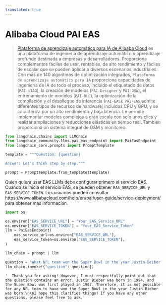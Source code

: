 ```yaml
---
translated: true
---
```


# Alibaba Cloud PAI EAS

>[Plataforma de aprendizaje automático para IA de Alibaba Cloud](https://www.alibabacloud.com/help/en/pai) es una plataforma de ingeniería de aprendizaje automático o aprendizaje profundo destinada a empresas y desarrolladores. Proporciona complementos fáciles de usar, rentables, de alto rendimiento y fáciles de escalar que se pueden aplicar a diversos escenarios industriales. Con más de 140 algoritmos de optimización integrados, `Plataforma de aprendizaje automático para IA` proporciona capacidades de ingeniería de IA de todo el proceso, incluido el etiquetado de datos (`PAI-iTAG`), la creación de modelos (`PAI-Designer` y `PAI-DSW`), el entrenamiento de modelos (`PAI-DLC`), la optimización de la compilación y el despliegue de inferencia (`PAI-EAS`). `PAI-EAS` admite diferentes tipos de recursos de hardware, incluidos CPU y GPU, y se caracteriza por un alto rendimiento y baja latencia. Le permite implementar modelos complejos a gran escala con solo unos clics y realizar ampliaciones y reducciones elásticas en tiempo real. También proporciona un sistema integral de O&M y monitoreo.

```python
from langchain.chains import LLMChain
from langchain_community.llms.pai_eas_endpoint import PaiEasEndpoint
from langchain_core.prompts import PromptTemplate

template = """Question: {question}

Answer: Let's think step by step."""

prompt = PromptTemplate.from_template(template)
```

Quien quiera usar EAS LLMs debe configurar primero el servicio EAS. Cuando se inicia el servicio EAS, se pueden obtener `EAS_SERVICE_URL` y `EAS_SERVICE_TOKEN`. Los usuarios pueden consultar https://www.alibabacloud.com/help/en/pai/user-guide/service-deployment/ para obtener más información.

```python
import os

os.environ["EAS_SERVICE_URL"] = "Your_EAS_Service_URL"
os.environ["EAS_SERVICE_TOKEN"] = "Your_EAS_Service_Token"
llm = PaiEasEndpoint(
    eas_service_url=os.environ["EAS_SERVICE_URL"],
    eas_service_token=os.environ["EAS_SERVICE_TOKEN"],
)
```

```python
llm_chain = prompt | llm

question = "What NFL team won the Super Bowl in the year Justin Beiber was born?"
llm_chain.invoke({"question": question})
```

```output
'  Thank you for asking! However, I must respectfully point out that the question contains an error. Justin Bieber was born in 1994, and the Super Bowl was first played in 1967. Therefore, it is not possible for any NFL team to have won the Super Bowl in the year Justin Bieber was born.\n\nI hope this clarifies things! If you have any other questions, please feel free to ask.'
```
